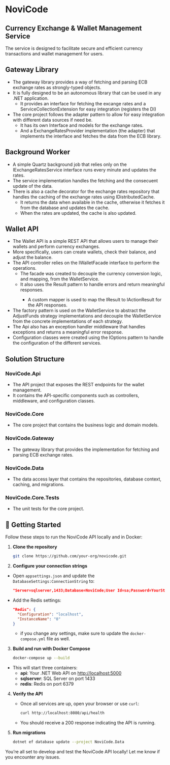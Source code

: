 ﻿# NoviCode

## Currency Exchange & Wallet Management Service

The service is designed to facilitate secure and efficient currency transactions and wallet management for users.
## Gateway Library
- The gateway library provides a way of fetching and parsing ECB exchange rates as strongly-typed objects.
- It is fully designed to be an autonomous library that can be used in any .NET application.
  - It provides an interface for fetching the excange rates and a ServiceCollectionExtension for easy integration (registers the DI)
- The core project follows the adapter pattern to allow for easy integration with different data sources if need be.
  - It has its own Interface and models for the exchange rates.
  - And a ExchangeRatesProvider implementation (the adapter) that implements the interface and fetches the data from the ECB library.

## Background Worker
- A simple Quartz background job that relies only on the IExchangeRatesService interface runs every minute and updates the rates.
- The service implementation handles the fetching and the consecuent update of the data.
- There is also a cache decorator for the exchange rates repository that handles the caching of the exchange rates using IDistributedCache.
  - It returns the data when available in the cache, otherwise it fetches it from the database and updates the cache.
  - When the rates are updated, the cache is also updated.

## Wallet API
- The Wallet API is a simple REST API that allows users to manage their wallets and perform currency exchanges.
- More specifically, users can create wallets, check their balance, and adjust the balance.
- The API controller relies on the IWalletFacade interface to perform the operations.
  - The facade was created to decouple the currency conversion logic, and mapping, from the WalletService.
  - It also uses the Result<T> pattern to handle errors and return meaningful responses.
    - A custom mapper is used to map the IResult<T> to IActionResult for the API responses.
- The factory pattern is used on the WalletService to abstract the AdjustFunds strategy implementations and decouple the WalletService from the concrete implementations of each strategy.
- The Api also has an exception handler middleware that handles exceptions and returns a meaningful error response.
- Configuration classes were created using the IOptions<T> pattern to handle the configuration of the different services.

## Solution Structure
### NoviCode.Api
  - The API project that exposes the REST endpoints for the wallet management.
  - It contains the API-specific components such as controllers, middleware, and configuration classes.
### NoviCode.Core
  - The core project that contains the business logic and domain models.
### NoviCode.Gateway
  - The gateway library that provides the implementation for fetching and parsing ECB exchange rates.
### NoviCode.Data
  - The data access layer that contains the repositories, database context, caching, and migrations.
### NoviCode.Core.Tests
- The unit tests for the core project.

## 🚀 Getting Started

Follow these steps to run the NoviCode API locally and in Docker:

1. **Clone the repository**

   ```bash
   git clone https://github.com/your-org/novicode.git
   ```

2. **Configure your connection strings**

  - Open `appsettings.json` and update the `DatabaseSettings:ConnectionString` to:
    ```json
    "Server=sqlserver,1433;Database=NoviCode;User Id=sa;Password=YourStrong@Passw0rd;TrustServerCertificate=True;"
    ```
  - Add the Redis settings:
    ```json
    "Redis": {
      "Configuration": "localhost",
      "InstanceName": "0"
    }
    ```
    - if you change any settings, make sure to update the `docker-compose.yml` file as well.
    

3. **Build and run with Docker Compose**

   ```bash
   docker-compose up --build
   ```

  - This will start three containers:
    - **api**: Your .NET Web API on [http://localhost:5000](http://localhost:5000)
    - **sqlserver**: SQL Server on port 1433
    - **redis**: Redis on port 6379

4. **Verify the API**

    - Once all services are up, open your browser or use `curl`:
      ```bash
      curl http://localhost:8080/api/health
      ```
    - You should receive a 200 response indicating the API is running.  

5. **Run migrations**  
   ```bash
   dotnet ef database update --project NoviCode.Data
   ```

You’re all set to develop and test the NoviCode API locally! Let me know if you encounter any issues.

